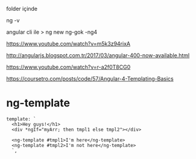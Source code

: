 folder içinde

ng -v

angular cli ile >   ng new ng-gok -ng4


https://www.youtube.com/watch?v=m5k3z94rixA

http://angularjs.blogspot.com.tr/2017/03/angular-400-now-available.html

https://www.youtube.com/watch?v=r-a2f0T8CG0

https://coursetro.com/posts/code/57/Angular-4-Templating-Basics



# ng-template
````
template: `
  <h1>Hey guys!</h1>
  <div *ngIf="myArr; then tmpl1 else tmpl2"></div>

  <ng-template #tmpl1>I'm here</ng-template>
  <ng-template #tmpl2>I'm not here</ng-template>
  `,
````
